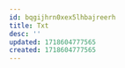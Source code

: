 ```yaml
---
id: bqgijhrn0xex5lhbajreerh
title: Txt
desc: ''
updated: 1718604777565
created: 1718604777565
---
```

